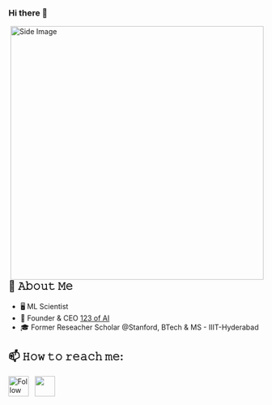 ### Hi there 👋

<!--
**abbhinavvenkat/abbhinavvenkat** is a ✨ _special_ ✨ repository because its `README.md` (this file) appears on your GitHub profile.

Here are some ideas to get you started:

- 🔭 I’m currently working on ...
- 🌱 I’m currently learning ...
- 👯 I’m looking to collaborate on ...
- 🤔 I’m looking for help with ...
- 💬 Ask me about ...
- 📫 How to reach me: ...
- 😄 Pronouns: ...
- ⚡ Fun fact: ...
-->

<img src="https://user-images.githubusercontent.com/74038190/225813708-98b745f2-7d22-48cf-9150-083f1b00d6c9.gif" alt="Side Image" align="right" width="500">
<br><br>

## :book: 𝙰𝚋𝚘𝚞𝚝 𝙼𝚎
- 🖥 ML Scientist
- 💼 Founder & CEO [123 of AI](https://123ofai.com/)
- 🎓 Former Reseacher Scholar @Stanford, BTech & MS - IIIT-Hyderabad

## 📫 𝙷𝚘𝚠 𝚝𝚘 𝚛𝚎𝚊𝚌𝚑 𝚖𝚎:
[<img src="https://img.icons8.com/color/48/000000/linkedin.png" height="40em" align="center" alt="Follow Abbhinav on LinkedIn" title="Follow Abbhinav on LinkedIn"/>](www.linkedin.com/in/abbhinavvenkat) &nbsp; <a href="mailto:abbhinav@123ofai.com"> <img src="https://img.icons8.com/fluent/48/000000/gmail.png" height="40em" align="center" />
  
